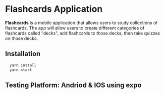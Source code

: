 # Flashcards Application
**Flashcards** is a mobile application that allows users to study collections of flashcards. 
The app will allow users to create different categories of flashcards called "decks", 
add flashcards to those decks, then take quizzes on those decks.

## Installation 
```bash
  yarn install
  yarn start
```

## Testing Platform: Andriod & IOS using expo
